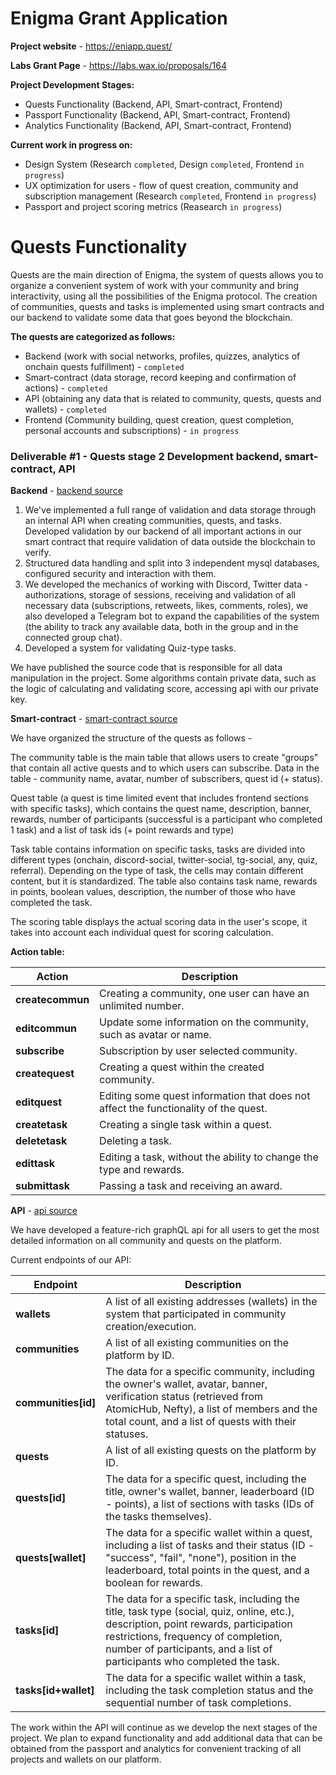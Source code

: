 Enigma Grant Application
===

**Project website** - https://eniapp.quest/

**Labs Grant Page** - https://labs.wax.io/proposals/164

**Project Development Stages:**
- Quests Functionality (Backend, API, Smart-contract, Frontend)
- Passport Functionality (Backend, API, Smart-contract, Frontend)
- Analytics Functionality (Backend, API, Smart-contract, Frontend)

**Current work in progress on:**
- Design System (Research `completed`, Design `completed`, Frontend `in progress`)
- UX optimization for users - flow of quest creation, community and subscription management (Research `completed`, Frontend `in progress`)
- Passport and project scoring metrics (Reasearch `in progress`)

# Quests Functionality

Quests are the main direction of Enigma, the system of quests allows you to organize a convenient system of work with your community and bring interactivity, using all the possibilities of the Enigma protocol. The creation of communities, quests and tasks is implemented using smart contracts and our backend to validate some data that goes beyond the blockchain.

**The quests are categorized as follows:**
- Backend (work with social networks, profiles, quizzes, analytics of onchain quests fulfillment) - `completed`
- Smart-contract (data storage, record keeping and confirmation of actions) - `completed`
- API (obtaining any data that is related to community, quests, quests and wallets) - `completed`
- Frontend (Community building, quest creation, quest completion, personal accounts and subscriptions) - `in progress`

### Deliverable #1 - Quests stage 2 Development backend, smart-contract, API

**Backend** - [backend source](https://github.com/zooqlab/enigma-backend)

1. We've implemented a full range of validation and data storage through an internal API when creating communities, quests, and tasks. Developed validation by our backend of all important actions in our smart contract that require validation of data outside the blockchain to verify.
2. Structured data handling and split into 3 independent mysql databases, configured security and interaction with them.
3. We developed the mechanics of working with Discord, Twitter data - authorizations, storage of sessions, receiving and validation of all necessary data (subscriptions, retweets, likes, comments, roles), we also developed a Telegram bot to expand the capabilities of the system (the ability to track any available data, both in the group and in the connected group chat).
4. Developed a system for validating Quiz-type tasks.

We have published the source code that is responsible for all data manipulation in the project. Some algorithms contain private data, such as the logic of calculating and validating score, accessing api with our private key.

**Smart-contract** - [smart-contract source](https://github.com/zooqlab/enigma-quests-contract)

We have organized the structure of the quests as follows - 

The community table is the main table that allows users to create "groups" that contain all active quests and to which users can subscribe. Data in the table - community name, avatar, number of subscribers, quest id (+ status). 

Quest table (a quest is time limited event that includes frontend sections with specific tasks), which contains the quest name, description, banner, rewards, number of participants (successful is a participant who completed 1 task) and a list of task ids (+ point rewards and type)

Task table contains information on specific tasks, tasks are divided into different types (onchain, discord-social, twitter-social, tg-social, any, quiz, referral). Depending on the type of task, the cells may contain different content, but it is standardized. The table also contains task name, rewards in points, boolean values, description, the number of those who have completed the task.

The scoring table displays the actual scoring data in the user's scope, it takes into account each individual quest for scoring calculation.

**Action table:**

| Action  | Description |
| ------------- | ------------- |
| **createсommun**  | Creating a community, one user can have an unlimited number.  |
| **editcommun**  | Update some information on the community, such as avatar or name.  |
| **subscribe**  | Subscription by user selected community.  |
| **createquest**  | Creating a quest within the created community.  |
| **editquest**  | Editing some quest information that does not affect the functionality of the quest.  |
| **createtask**  | Creating a single task within a quest.  |
| **deletetask**  | Deleting a task.  |
| **edittask**  | Editing a task, without the ability to change the type and rewards.  |
| **submittask**  | Passing a task and receiving an award.  |

**API** - [api source](https://github.com/zooqlab/enigma-api)

We have developed a feature-rich graphQL api for all users to get the most detailed information on all community and quests on the platform.

Current endpoints of our API:

| Endpoint  | Description |
| ------------- | ------------- |
| **wallets**  | A list of all existing addresses (wallets) in the system that participated in community creation/execution.  |
| **communities**  | A list of all existing communities on the platform by ID.  |
| **communities[id]**  | The data for a specific community, including the owner's wallet, avatar, banner, verification status (retrieved from AtomicHub, Nefty), a list of members and the total count, and a list of quests with their statuses.  |
| **quests**  | A list of all existing quests on the platform by ID.  |
| **quests[id]**  | The data for a specific quest, including the title, owner's wallet, banner, leaderboard (ID - points), a list of sections with tasks (IDs of the tasks themselves).  |
| **quests[wallet]**  | The data for a specific wallet within a quest, including a list of tasks and their status (ID - "success", "fail", "none"), position in the leaderboard, total points in the quest, and a boolean for rewards.  |
| **tasks[id]**  | The data for a specific task, including the title, task type (social, quiz, online, etc.), description, point rewards, participation restrictions, frequency of completion, number of participants, and a list of participants who completed the task.  |
| **tasks[id+wallet]**  | The data for a specific wallet within a task, including the task completion status and the sequential number of task completions.  |

The work within the API will continue as we develop the next stages of the project. We plan to expand functionality and add additional data that can be obtained from the passport and analytics for convenient tracking of all projects and wallets on our platform.
